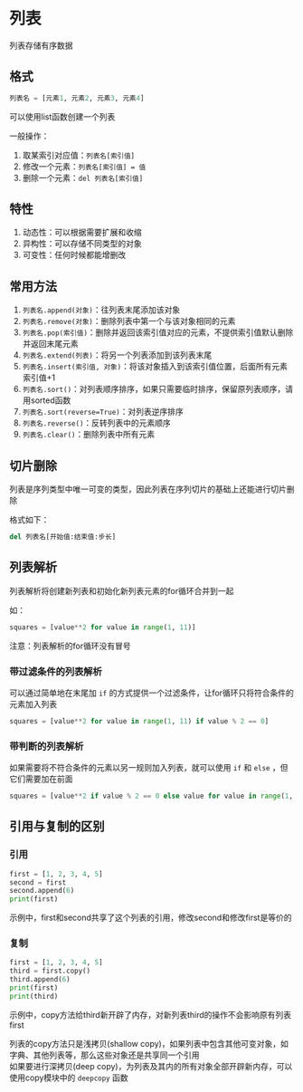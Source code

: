# 列表

列表存储有序数据

## 格式

```python
列表名 = [元素1, 元素2, 元素3, 元素4]
```

可以使用list函数创建一个列表

一般操作：
1. 取某索引对应值：`列表名[索引值]`
2. 修改一个元素：`列表名[索引值] = 值`
3. 删除一个元素：`del 列表名[索引值]`

## 特性

1. 动态性：可以根据需要扩展和收缩
2. 异构性：可以存储不同类型的对象
3. 可变性：任何时候都能增删改

## 常用方法

1. `列表名.append(对象)`：往列表末尾添加该对象
2. `列表名.remove(对象)`：删除列表中第一个与该对象相同的元素
3. `列表名.pop(索引值)`：删除并返回该索引值对应的元素，不提供索引值默认删除并返回末尾元素
4. `列表名.extend(列表)`：将另一个列表添加到该列表末尾
5. `列表名.insert(索引值, 对象)`：将该对象插入到该索引值位置，后面所有元素索引值+1
6. `列表名.sort()`：对列表顺序排序，如果只需要临时排序，保留原列表顺序，请用sorted函数
7. `列表名.sort(reverse=True)`：对列表逆序排序
8. `列表名.reverse()`：反转列表中的元素顺序
9. `列表名.clear()`：删除列表中所有元素

## 切片删除

列表是序列类型中唯一可变的类型，因此列表在序列切片的基础上还能进行切片删除

格式如下：

```python
del 列表名[开始值:结束值:步长]
```

## 列表解析

列表解析将创建新列表和初始化新列表元素的for循环合并到一起

如：

```python
squares = [value**2 for value in range(1, 11)]
```

注意：列表解析的for循环没有冒号

### 带过滤条件的列表解析

可以通过简单地在末尾加 `if` 的方式提供一个过滤条件，让for循环只将符合条件的元素加入列表

```python
squares = [value**2 for value in range(1, 11) if value % 2 == 0]
```

### 带判断的列表解析

如果需要将不符合条件的元素以另一规则加入列表，就可以使用 `if` 和 `else` ，但它们需要加在前面

```python
squares = [value**2 if value % 2 == 0 else value for value in range(1, 11)]
```

## 引用与复制的区别

### 引用

```python
first = [1, 2, 3, 4, 5]
second = first
second.append(6)
print(first)
```

示例中，first和second共享了这个列表的引用，修改second和修改first是等价的

### 复制

```python
first = [1, 2, 3, 4, 5]
third = first.copy()
third.append(6)
print(first)
print(third)
```

示例中，copy方法给third新开辟了内存，对新列表third的操作不会影响原有列表first

列表的copy方法只是浅拷贝(shallow copy)，如果列表中包含其他可变对象，如字典、其他列表等，那么这些对象还是共享同一个引用  
如果要进行深拷贝(deep copy)，为列表及其内的所有对象全部开辟新内存，可以使用copy模块中的 `deepcopy` 函数

